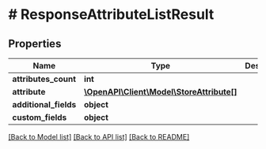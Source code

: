 # # ResponseAttributeListResult

## Properties

Name | Type | Description | Notes
------------ | ------------- | ------------- | -------------
**attributes_count** | **int** |  | [optional]
**attribute** | [**\OpenAPI\Client\Model\StoreAttribute[]**](StoreAttribute.md) |  | [optional]
**additional_fields** | **object** |  | [optional]
**custom_fields** | **object** |  | [optional]

[[Back to Model list]](../../README.md#models) [[Back to API list]](../../README.md#endpoints) [[Back to README]](../../README.md)
